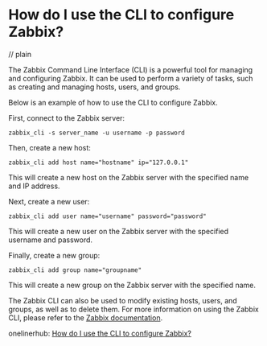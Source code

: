 # How do I use the CLI to configure Zabbix?
// plain

The Zabbix Command Line Interface (CLI) is a powerful tool for managing and configuring Zabbix. It can be used to perform a variety of tasks, such as creating and managing hosts, users, and groups.

Below is an example of how to use the CLI to configure Zabbix.

First, connect to the Zabbix server:
```
zabbix_cli -s server_name -u username -p password
```

Then, create a new host:
```
zabbix_cli add host name="hostname" ip="127.0.0.1"
```

This will create a new host on the Zabbix server with the specified name and IP address.

Next, create a new user:
```
zabbix_cli add user name="username" password="password"
```

This will create a new user on the Zabbix server with the specified username and password.

Finally, create a new group:
```
zabbix_cli add group name="groupname"
```

This will create a new group on the Zabbix server with the specified name.

The Zabbix CLI can also be used to modify existing hosts, users, and groups, as well as to delete them. For more information on using the Zabbix CLI, please refer to the [Zabbix documentation](https://www.zabbix.com/documentation/4.4/manual/cli).

onelinerhub: [How do I use the CLI to configure Zabbix?](https://onelinerhub.com/cli-sed/how-do-i-use-the-cli-to-configure-zabbix)